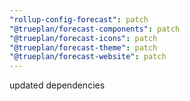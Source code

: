 ```yaml
---
"rollup-config-forecast": patch
"@trueplan/forecast-components": patch
"@trueplan/forecast-icons": patch
"@trueplan/forecast-theme": patch
"@trueplan/forecast-website": patch
---
```


updated dependencies
